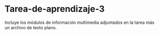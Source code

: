 # Tarea-de-aprendizaje-3
 Incluye los módulos de información multimedia adjuntados en la tarea más un archivo de texto plano.
